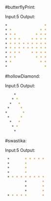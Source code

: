 #butterflyPrint:

Input:5
Output:
```bash
*                 * 
* *             * * 
* * *         * * * 
* * * *     * * * * 
* * * * * * * * * * 
* * * * * * * * * * 
* * * *     * * * * 
* * *         * * * 
* *             * * 
*                 *
```

#hollowDiamond:

Input:5
Output:
```bash
    *
   * *
  *   *
 *     *
*       *
 *     *
  *   *
   * *
    *
```

#swastika:

Input:5
Output:

```bash
 *       * * * * *
 *       *        
 *       *        
 *       *        
 * * * * * * * * *
         *       *
         *       *
         *       *
 * * * * *       *
```
